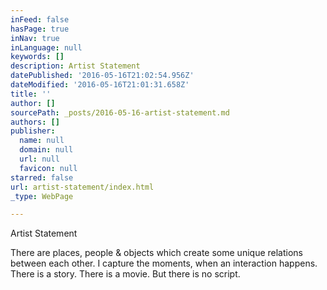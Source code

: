```yaml
---
inFeed: false
hasPage: true
inNav: true
inLanguage: null
keywords: []
description: Artist Statement
datePublished: '2016-05-16T21:02:54.956Z'
dateModified: '2016-05-16T21:01:31.658Z'
title: ''
author: []
sourcePath: _posts/2016-05-16-artist-statement.md
authors: []
publisher:
  name: null
  domain: null
  url: null
  favicon: null
starred: false
url: artist-statement/index.html
_type: WebPage

---
```

Artist Statement

There are places, people & objects which create some unique relations between each other. I capture the moments, when an interaction happens. There is a story. There is a movie. But there is no script.